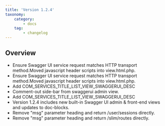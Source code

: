 ```yaml
---
title: 'Version 1.2.4'
taxonomy:
    category:
        - docs
    tag:
        - changelog
---
```


## Overview
* Ensure Swagger UI service request matches HTTP transport method.Moved javascript header scripts into view.html.php.
* Ensure Swagger UI service request matches HTTP transport method.Moved javascript header scripts into view.html.php.
* Add COM_SERVICES_TITLE_LIST_VIEW_SWAGGERUI_DESC
* Comment-out side-bar from swaggerui admin view.
* Add COM_SERVICES_TITLE_LIST_VIEW_SWAGGERUI_DESC
* Version 1.2.4 includes new built-in Swagger UI admin & front-end views and updates to doc-blocks.
* Remove "msg" parameter heading and return /user/sessions directly.
* Remove "msg" parameter heading and return /slim/routes directly.